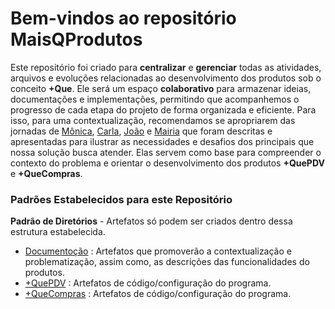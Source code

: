# Bem-vindos ao repositório MaisQProdutos

Este repositório foi criado para **centralizar** e **gerenciar** todas as atividades, arquivos e evoluções relacionadas ao desenvolvimento dos produtos sob o conceito **+Que**. Ele será um espaço **colaborativo** para armazenar ideias, documentações e implementações, permitindo que acompanhemos o progresso de cada etapa do projeto de forma organizada e eficiente. Para isso, para uma contextualização, recomendamos se apropriarem das jornadas de [Mônica](documentacao/compras.experiencias.memoraveis/Monica.md), [Carla](documentacao/compras.experiencias.memoraveis/Carla.md), [João](documentacao/compras.experiencias.memoraveis/Joao&Maria.md) e [Mairia](documentacao/compras.experiencias.memoraveis/Joao&Maria.md) que foram descritas e apresentadas para ilustrar as necessidades e desafios dos principais que nossa solução busca atender. Elas servem como base para compreender o contexto do problema e orientar o desenvolvimento dos produtos **+QuePDV** e **+QueCompras**. 

### Padrões Estabelecidos para este Repositório

**Padrão de Diretórios** - Artefatos só podem ser criados dentro dessa estrutura estabelecida. 

- [Documentoção](documentacao/) : Artefatos que promoverão a contextualização e problematização, assim como, as descrições das funcionalidades do produtos.
- [+QuePDV]() : Artefatos de código/configuração do programa.
- [+QueCompras]() : Artefatos de código/configuração do programa.
